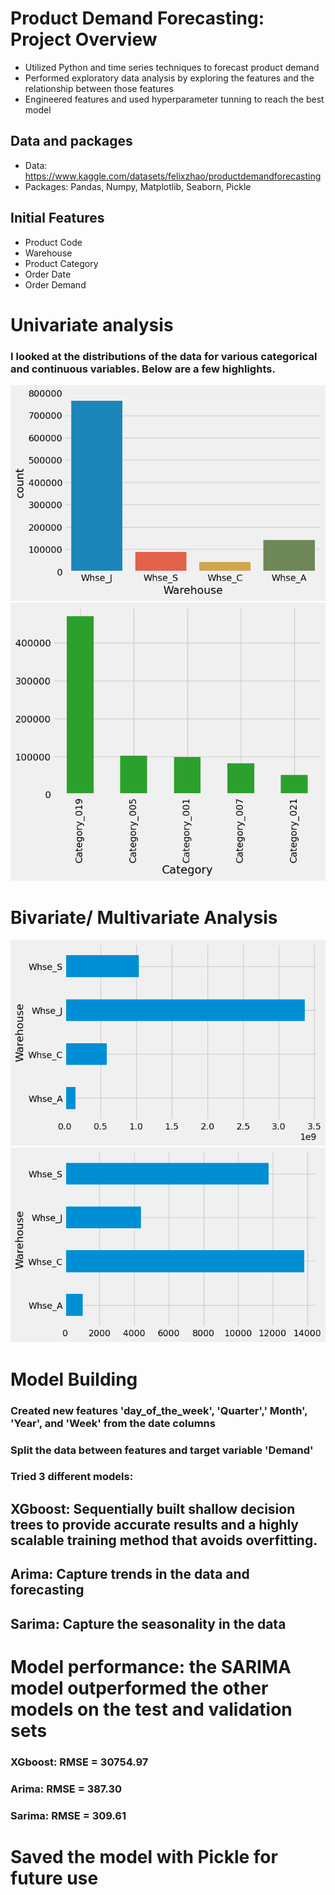 # Product Demand Forecasting: Project Overview
* Utilized Python and time series techniques to forecast product demand
* Performed exploratory data analysis by exploring the features and the relationship between those features
* Engineered features and used hyperparameter tunning to reach the best model 

## Data and packages
* Data: https://www.kaggle.com/datasets/felixzhao/productdemandforecasting
* Packages: Pandas, Numpy, Matplotlib, Seaborn, Pickle

## Initial Features
* Product Code
* Warehouse
* Product Category
* Order Date
* Order Demand

# Univariate analysis
### I looked at the distributions of the data for various categorical and continuous variables. Below are a few highlights.

  ![Warehouse Count](Warehouse_count.png)
  ![Category Count](Category_count.png)

  
  
# Bivariate/ Multivariate Analysis
 ![Demand per Warehouse](Demand_per_warehouse.png)
 ![Average Demand per Warehouse](Average_demand_per_warehouse.png)
 
 
 # Model Building
 ### Created new features 'day_of_the_week', 'Quarter',' Month', 'Year', and 'Week' from the date columns
 ### Split the data between features and target variable 'Demand'
 ### Tried 3 different models:
 ## XGboost:  Sequentially built shallow decision trees to provide accurate results and a highly scalable training method that avoids overfitting.
 ## Arima: Capture trends in the data and forecasting 
 ## Sarima: Capture the seasonality in the data
 
 # Model performance: the SARIMA model outperformed the other models on the test and validation sets
 ### XGboost:  RMSE = 30754.97
 ### Arima: RMSE = 387.30
 ### Sarima: RMSE = 309.61
 
 # Saved the model with Pickle for future use
 
      
